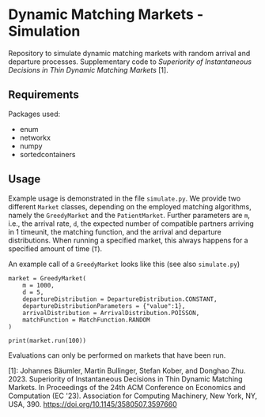 # Dynamic Matching Markets - Simulation

Repository to simulate dynamic matching markets with random arrival and departure processes.
Supplementary code to *Superiority of Instantaneous Decisions in Thin Dynamic Matching Markets* [1].

## Requirements

Packages used:
* enum
* networkx
* numpy
* sortedcontainers

## Usage

Example usage is demonstrated in the file ```simulate.py```.
We provide two different ```Market``` classes, depending on the employed matching algorithms, namely the ```GreedyMarket``` and the ```PatientMarket```.
Further parameters are ```m```, i.e., the arrival rate, ```d```, the expected number of compatible partners arriving in 1 timeunit, the matching function, and the arrival and departure distributions.
When running a specified market, this always happens for a specified amount of time (```T```).

An example call of a ```GreedyMarket``` looks like this (see also ```simulate.py```)

```
market = GreedyMarket(
    m = 1000,
    d = 5,
    departureDistribution = DepartureDistribution.CONSTANT,
    departureDistributionParameters = {"value":1},
    arrivalDistribution = ArrivalDistribution.POISSON,
    matchFunction = MatchFunction.RANDOM
)

print(market.run(100))
```

Evaluations can only be performed on markets that have been run.

[1]: Johannes Bäumler, Martin Bullinger, Stefan Kober, and Donghao Zhu. 2023. Superiority of Instantaneous Decisions in Thin Dynamic Matching Markets. In Proceedings of the 24th ACM Conference on Economics and Computation (EC '23). Association for Computing Machinery, New York, NY, USA, 390. https://doi.org/10.1145/3580507.3597660